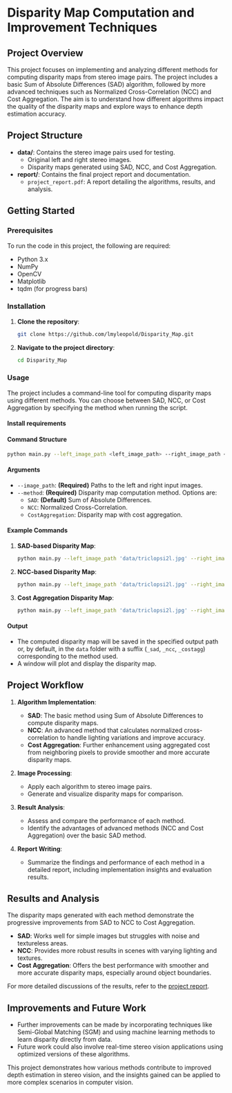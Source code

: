 # Disparity Map Computation and Improvement Techniques

## Project Overview

This project focuses on implementing and analyzing different methods for computing disparity maps from stereo image pairs. The project includes a basic Sum of Absolute Differences (SAD) algorithm, followed by more advanced techniques such as Normalized Cross-Correlation (NCC) and Cost Aggregation. The aim is to understand how different algorithms impact the quality of the disparity maps and explore ways to enhance depth estimation accuracy.

## Project Structure

- **data/**: Contains the stereo image pairs used for testing.
  - Original left and right stereo images.
  - Disparity maps generated using SAD, NCC, and Cost Aggregation.
- **report/**: Contains the final project report and documentation.
  - `project_report.pdf`: A report detailing the algorithms, results, and analysis.

## Getting Started

### Prerequisites

To run the code in this project, the following are required:

- Python 3.x
- NumPy
- OpenCV
- Matplotlib
- tqdm (for progress bars)

### Installation

1. **Clone the repository**:
   ```bash
   git clone https://github.com/lmyleopold/Disparity_Map.git
   ```
   
2. **Navigate to the project directory**:
   ```bash
   cd Disparity_Map
   ```

### Usage

The project includes a command-line tool for computing disparity maps using different methods. You can choose between SAD, NCC, or Cost Aggregation by specifying the method when running the script.

#### Install requirements
#### Command Structure

```bash
python main.py --left_image_path <left_image_path> --right_image_path <right_image_path> --method <SAD|NCC|CostAggregation>
```

#### Arguments

- `--image_path`: **(Required)** Paths to the left and right input images.
- `--method`: **(Required)** Disparity map computation method. Options are:
  - `SAD`: **(Default)** Sum of Absolute Differences.
  - `NCC`: Normalized Cross-Correlation.
  - `CostAggregation`: Disparity map with cost aggregation.

#### Example Commands

1. **SAD-based Disparity Map**:
   ```bash
   python main.py --left_image_path 'data/triclopsi2l.jpg' --right_image_path 'data/triclopsi2r.jpg' --method SAD
   ```

2. **NCC-based Disparity Map**:
   ```bash
   python main.py --left_image_path 'data/triclopsi2l.jpg' --right_image_path 'data/triclopsi2r.jpg' --method NCC
   ```

3. **Cost Aggregation Disparity Map**:
   ```bash
   python main.py --left_image_path 'data/triclopsi2l.jpg' --right_image_path 'data/triclopsi2r.jpg' --method CostAggregation
   ```

#### Output

- The computed disparity map will be saved in the specified output path or, by default, in the `data` folder with a suffix (`_sad`, `_ncc`, `_costagg`) corresponding to the method used.
- A window will plot and display the disparity map.

## Project Workflow

1. **Algorithm Implementation**:
   - **SAD**: The basic method using Sum of Absolute Differences to compute disparity maps.
   - **NCC**: An advanced method that calculates normalized cross-correlation to handle lighting variations and improve accuracy.
   - **Cost Aggregation**: Further enhancement using aggregated cost from neighboring pixels to provide smoother and more accurate disparity maps.
   
2. **Image Processing**:
   - Apply each algorithm to stereo image pairs.
   - Generate and visualize disparity maps for comparison.
   
3. **Result Analysis**:
   - Assess and compare the performance of each method.
   - Identify the advantages of advanced methods (NCC and Cost Aggregation) over the basic SAD method.

4. **Report Writing**:
   - Summarize the findings and performance of each method in a detailed report, including implementation insights and evaluation results.

## Results and Analysis

The disparity maps generated with each method demonstrate the progressive improvements from SAD to NCC to Cost Aggregation. 

- **SAD**: Works well for simple images but struggles with noise and textureless areas.
- **NCC**: Provides more robust results in scenes with varying lighting and textures.
- **Cost Aggregation**: Offers the best performance with smoother and more accurate disparity maps, especially around object boundaries.

For more detailed discussions of the results, refer to the [project report](report/project_report.pdf).

## Improvements and Future Work

- Further improvements can be made by incorporating techniques like Semi-Global Matching (SGM) and using machine learning methods to learn disparity directly from data.
- Future work could also involve real-time stereo vision applications using optimized versions of these algorithms.

This project demonstrates how various methods contribute to improved depth estimation in stereo vision, and the insights gained can be applied to more complex scenarios in computer vision. 